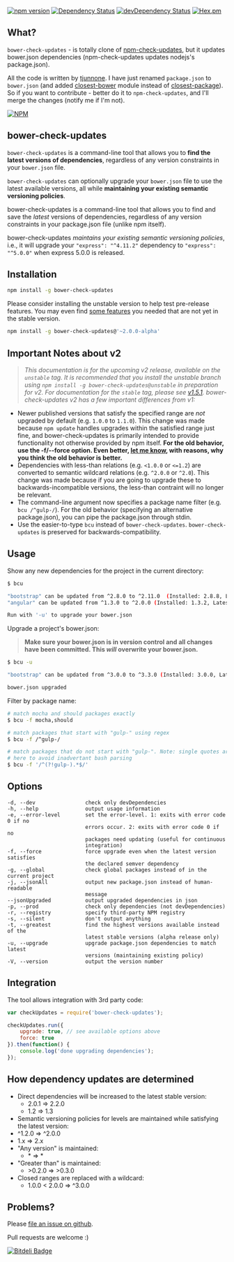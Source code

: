[![npm version](https://badge.fury.io/js/bower-check-updates.svg)](http://badge.fury.io/js/bower-check-updates)
[![Dependency Status](https://david-dm.org/se-panfilov/bower-check-updates.svg)](https://david-dm.org/se-panfilov/bower-check-updates) 
[![devDependency Status](https://david-dm.org/se-panfilov/bower-check-updates/dev-status.svg)](https://david-dm.org/se-panfilov/bower-check-updates#info=devDependencies) 
[![Hex.pm](https://img.shields.io/hexpm/l/plug.svg)](https://github.com/se-panfilov/bower-check-updates/blob/master/LICENSE)

What?
--------------
`bower-check-updates` - is totally clone of [npm-check-updates][1], but it updates bower.json dependencies (npm-check-updates updates nodejs's package.json).

All the code is written by [tjunnone][2]. I have just renamed `package.json` to `bower.json` (and added [closest-bower][3] module instead of [closest-package][4]). So if you want to contribute - better do it to `npm-check-updates`, and I'll merge the changes (notify me if I'm not).

[![NPM](https://nodei.co/npm/bower-check-updates.png)](https://nodei.co/npm/bower-check-updates/)

bower-check-updates
--------------

`bower-check-updates` is a command-line tool that allows you to **find the latest versions of dependencies**, regardless of any version constraints in your `bower.json` file.

`bower-check-updates` can optionally upgrade your `bower.json` file to
use the latest available versions, all while **maintaining your
existing semantic versioning policies**.

bower-check-updates is a command-line tool that allows you to find and save the *latest* versions of dependencies, regardless of any version constraints in your package.json file (unlike npm itself).

bower-check-updates *maintains your existing semantic versioning policies*, i.e., it will upgrade your `"express": "^4.11.2"` dependency to `"express": "^5.0.0"` when express 5.0.0 is released.

Installation
--------------

```sh
npm install -g bower-check-updates
```

Please consider installing the unstable version to help test pre-release features. You may even find [some features](#history) you needed that are not yet in the stable version. 

```sh
npm install -g bower-check-updates@'~2.0.0-alpha'
```

Important Notes about v2
--------------
> *This documentation is for the upcoming v2 release, available on the `unstable` tag. It is recommended that you install the unstable branch using `npm install -g bower-check-updates@unstable` in preparation for v2. For documentation for the `stable` tag, please see [v1.5.1](https://github.com/tjunnone/bower-check-updates/tree/a7373782cb9623d44395eabf6382d6791749b16e). bower-check-updates v2 has a few important differences from v1:*

- Newer published versions that satisfy the specified range are *not* upgraded by default (e.g. `1.0.0` to `1.1.0`). This change was made because `npm update` handles upgrades within the satisfied range just fine, and bower-check-updates is primarily intended to provide functionality not otherwise provided by npm itself. **For the old behavior, use the -f/--force option. Even better, [let me know](https://github.com/tjunnone/bower-check-updates/issues/94), with reasons, why you think the old behavior is better.**
- Dependencies with less-than relations (e.g. `<1.0.0` or `<=1.2`) are converted to semantic wildcard relations (e.g. `^2.0.0` or `^2.0`). This change was made because if you are going to upgrade these to backwards-incompatible versions, the less-than contraint will no longer be relevant.
- The command-line argument now specifies a package name filter (e.g. `bcu /^gulp-/`). For the old behavior (specifying an alternative package.json), you can pipe the package.json through stdin.
- Use the easier-to-type `bcu` instead of `bower-check-updates`. `bower-check-updates` is preserved for backwards-compatibility.

Usage
--------------

Show any new dependencies for the project in the current directory:
```sh
$ bcu

"bootstrap" can be updated from ^2.8.0 to ^2.11.0  (Installed: 2.8.8, Latest: 2.11.0)
"angular" can be updated from ^1.3.0 to ^2.0.0 (Installed: 1.3.2, Latest: 2.0.0)

Run with '-u' to upgrade your bower.json
```

Upgrade a project's bower.json:

> **Make sure your bower.json is in version control and all changes have been committed. This *will* overwrite your bower.json.**

```sh
$ bcu -u

"bootstrap" can be updated from ^3.0.0 to ^3.3.0 (Installed: 3.0.0, Latest: 3.30.4)

bower.json upgraded
```

Filter by package name:
```sh
# match mocha and should packages exactly
$ bcu -f mocha,should         

# match packages that start with "gulp-" using regex
$ bcu -f /^gulp-/             

# match packages that do not start with "gulp-". Note: single quotes are required 
# here to avoid inadvertant bash parsing
$ bcu -f '/^(?!gulp-).*$/'    
```

Options
--------------
    -d, --dev                check only devDependencies
    -h, --help               output usage information
    -e, --error-level        set the error-level. 1: exits with error code 0 if no  
                             errors occur. 2: exits with error code 0 if no 
                             packages need updating (useful for continuous 
                             integration)
    -f, --force              force upgrade even when the latest version satisfies
                             the declared semver dependency
    -g, --global             check global packages instead of in the current project
    -j, --jsonAll            output new package.json instead of human-readable
                             message
    --jsonUpgraded           output upgraded dependencies in json
    -p, --prod               check only dependencies (not devDependencies)
    -r, --registry           specify third-party NPM registry
    -s, --silent             don't output anything
    -t, --greatest           find the highest versions available instead of the 
                             latest stable versions (alpha release only)
    -u, --upgrade            upgrade package.json dependencies to match latest 
                             versions (maintaining existing policy)
    -V, --version            output the version number

Integration
--------------
The tool allows integration with 3rd party code:

```javascript
var checkUpdates = require('bower-check-updates');

checkUpdates.run({
    upgrade: true, // see available options above
    force: true
}).then(function() {
    console.log('done upgrading dependencies');
});
```

How dependency updates are determined
--------------

- Direct dependencies will be increased to the latest stable version:
  - 2.0.1 => 2.2.0
  - 1.2 => 1.3
-  Semantic versioning policies for levels are maintained while satisfying the latest version:
  - ^1.2.0 => ^2.0.0
  - 1.x => 2.x
- "Any version" is maintained:
  - \* => \*
- "Greater than" is maintained:
  - \>0.2.0 => \>0.3.0
- Closed ranges are replaced with a wildcard:
  - 1.0.0 \< 2.0.0 => ^3.0.0

Problems?
--------------

Please [file an issue on github](https://github.com/se-panfilov/bower-check-updates/issues).

Pull requests are welcome :)

[1]: https://github.com/tjunnone/npm-check-updates
[2]: https://github.com/tjunnone
[3]: https://github.com/se-panfilov/closest-bower
[4]: https://github.com/hughsk/closest-package


[![Bitdeli Badge](https://d2weczhvl823v0.cloudfront.net/se-panfilov/bower-check-updates/trend.png)](https://bitdeli.com/free "Bitdeli Badge")

